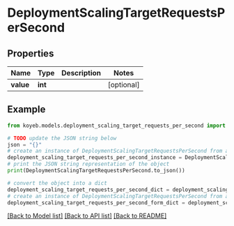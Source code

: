 # DeploymentScalingTargetRequestsPerSecond


## Properties

Name | Type | Description | Notes
------------ | ------------- | ------------- | -------------
**value** | **int** |  | [optional] 

## Example

```python
from koyeb.models.deployment_scaling_target_requests_per_second import DeploymentScalingTargetRequestsPerSecond

# TODO update the JSON string below
json = "{}"
# create an instance of DeploymentScalingTargetRequestsPerSecond from a JSON string
deployment_scaling_target_requests_per_second_instance = DeploymentScalingTargetRequestsPerSecond.from_json(json)
# print the JSON string representation of the object
print(DeploymentScalingTargetRequestsPerSecond.to_json())

# convert the object into a dict
deployment_scaling_target_requests_per_second_dict = deployment_scaling_target_requests_per_second_instance.to_dict()
# create an instance of DeploymentScalingTargetRequestsPerSecond from a dict
deployment_scaling_target_requests_per_second_form_dict = deployment_scaling_target_requests_per_second.from_dict(deployment_scaling_target_requests_per_second_dict)
```
[[Back to Model list]](../README.md#documentation-for-models) [[Back to API list]](../README.md#documentation-for-api-endpoints) [[Back to README]](../README.md)



